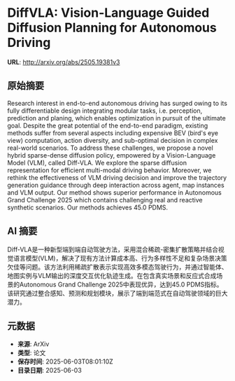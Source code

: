# DiffVLA: Vision-Language Guided Diffusion Planning for Autonomous Driving

**URL**: http://arxiv.org/abs/2505.19381v3

## 原始摘要

Research interest in end-to-end autonomous driving has surged owing to its
fully differentiable design integrating modular tasks, i.e. perception,
prediction and planing, which enables optimization in pursuit of the ultimate
goal. Despite the great potential of the end-to-end paradigm, existing methods
suffer from several aspects including expensive BEV (bird's eye view)
computation, action diversity, and sub-optimal decision in complex real-world
scenarios. To address these challenges, we propose a novel hybrid sparse-dense
diffusion policy, empowered by a Vision-Language Model (VLM), called Diff-VLA.
We explore the sparse diffusion representation for efficient multi-modal
driving behavior. Moreover, we rethink the effectiveness of VLM driving
decision and improve the trajectory generation guidance through deep
interaction across agent, map instances and VLM output. Our method shows
superior performance in Autonomous Grand Challenge 2025 which contains
challenging real and reactive synthetic scenarios. Our methods achieves 45.0
PDMS.


## AI 摘要

Diff-VLA是一种新型端到端自动驾驶方法，采用混合稀疏-密集扩散策略并结合视觉语言模型(VLM)，解决了现有方法计算成本高、行为多样性不足和复杂场景决策欠佳等问题。该方法利用稀疏扩散表示实现高效多模态驾驶行为，并通过智能体、地图实例与VLM输出的深度交互优化轨迹生成。在包含真实场景和反应式合成场景的Autonomous Grand Challenge 2025中表现优异，达到45.0 PDMS指标。该研究通过整合感知、预测和规划模块，展示了端到端范式在自动驾驶领域的巨大潜力。

## 元数据

- **来源**: ArXiv
- **类型**: 论文
- **保存时间**: 2025-06-03T08:01:10Z
- **目录日期**: 2025-06-03
